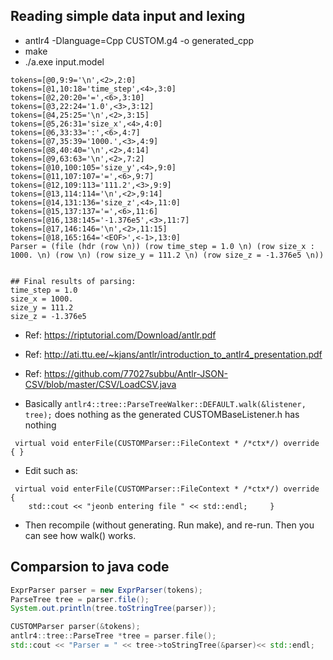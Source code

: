 ## Reading simple data input and lexing
- antlr4 -Dlanguage=Cpp CUSTOM.g4 -o generated_cpp
- make
- ./a.exe input.model
``` 
tokens=[@0,9:9='\n',<2>,2:0]
tokens=[@1,10:18='time_step',<4>,3:0]
tokens=[@2,20:20='=',<6>,3:10]
tokens=[@3,22:24='1.0',<3>,3:12]
tokens=[@4,25:25='\n',<2>,3:15]
tokens=[@5,26:31='size_x',<4>,4:0]
tokens=[@6,33:33=':',<6>,4:7]
tokens=[@7,35:39='1000.',<3>,4:9]
tokens=[@8,40:40='\n',<2>,4:14]
tokens=[@9,63:63='\n',<2>,7:2]
tokens=[@10,100:105='size_y',<4>,9:0]
tokens=[@11,107:107='=',<6>,9:7]
tokens=[@12,109:113='111.2',<3>,9:9]
tokens=[@13,114:114='\n',<2>,9:14]
tokens=[@14,131:136='size_z',<4>,11:0]
tokens=[@15,137:137='=',<6>,11:6]
tokens=[@16,138:145='-1.376e5',<3>,11:7]
tokens=[@17,146:146='\n',<2>,11:15]
tokens=[@18,165:164='<EOF>',<-1>,13:0]
Parser = (file (hdr (row \n)) (row time_step = 1.0 \n) (row size_x : 1000. \n) (row \n) (row size_y = 111.2 \n) (row size_z = -1.376e5 \n))  
  
  
## Final results of parsing:
time_step = 1.0
size_x = 1000.
size_y = 111.2
size_z = -1.376e5
```
- Ref: https://riptutorial.com/Download/antlr.pdf
- Ref: http://ati.ttu.ee/~kjans/antlr/introduction_to_antlr4_presentation.pdf
- Ref: https://github.com/77027subbu/Antlr-JSON-CSV/blob/master/CSV/LoadCSV.java

- Basically  `antlr4::tree::ParseTreeWalker::DEFAULT.walk(&listener, tree);` does nothing as the generated CUSTOMBaseListener.h has nothing
```
 virtual void enterFile(CUSTOMParser::FileContext * /*ctx*/) override { }
```
- Edit such as:
```
 virtual void enterFile(CUSTOMParser::FileContext * /*ctx*/) override { 
    std::cout << "jeonb entering file " << std::endl;     }
```
- Then recompile (without generating. Run make), and re-run. Then you can see how walk() works.


## Comparsion to java code
```java
ExprParser parser = new ExprParser(tokens);
ParseTree tree = parser.file(); 
System.out.println(tree.toStringTree(parser));
```
```C++
CUSTOMParser parser(&tokens);
antlr4::tree::ParseTree *tree = parser.file();
std::cout << "Parser = " << tree->toStringTree(&parser)<< std::endl;
```

